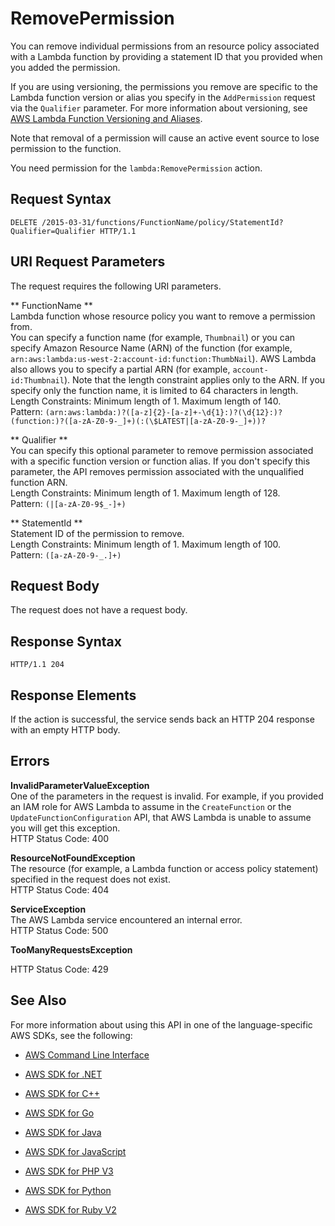 # RemovePermission<a name="API_RemovePermission"></a>

You can remove individual permissions from an resource policy associated with a Lambda function by providing a statement ID that you provided when you added the permission\.

If you are using versioning, the permissions you remove are specific to the Lambda function version or alias you specify in the `AddPermission` request via the `Qualifier` parameter\. For more information about versioning, see [AWS Lambda Function Versioning and Aliases](http://docs.aws.amazon.com/lambda/latest/dg/versioning-aliases.html)\. 

Note that removal of a permission will cause an active event source to lose permission to the function\.

You need permission for the `lambda:RemovePermission` action\.

## Request Syntax<a name="API_RemovePermission_RequestSyntax"></a>

```
DELETE /2015-03-31/functions/FunctionName/policy/StatementId?Qualifier=Qualifier HTTP/1.1
```

## URI Request Parameters<a name="API_RemovePermission_RequestParameters"></a>

The request requires the following URI parameters\.

 ** FunctionName **   
Lambda function whose resource policy you want to remove a permission from\.  
 You can specify a function name \(for example, `Thumbnail`\) or you can specify Amazon Resource Name \(ARN\) of the function \(for example, `arn:aws:lambda:us-west-2:account-id:function:ThumbNail`\)\. AWS Lambda also allows you to specify a partial ARN \(for example, `account-id:Thumbnail`\)\. Note that the length constraint applies only to the ARN\. If you specify only the function name, it is limited to 64 characters in length\.   
Length Constraints: Minimum length of 1\. Maximum length of 140\.  
Pattern: `(arn:aws:lambda:)?([a-z]{2}-[a-z]+-\d{1}:)?(\d{12}:)?(function:)?([a-zA-Z0-9-_]+)(:(\$LATEST|[a-zA-Z0-9-_]+))?` 

 ** Qualifier **   
You can specify this optional parameter to remove permission associated with a specific function version or function alias\. If you don't specify this parameter, the API removes permission associated with the unqualified function ARN\.  
Length Constraints: Minimum length of 1\. Maximum length of 128\.  
Pattern: `(|[a-zA-Z0-9$_-]+)` 

 ** StatementId **   
Statement ID of the permission to remove\.  
Length Constraints: Minimum length of 1\. Maximum length of 100\.  
Pattern: `([a-zA-Z0-9-_.]+)` 

## Request Body<a name="API_RemovePermission_RequestBody"></a>

The request does not have a request body\.

## Response Syntax<a name="API_RemovePermission_ResponseSyntax"></a>

```
HTTP/1.1 204
```

## Response Elements<a name="API_RemovePermission_ResponseElements"></a>

If the action is successful, the service sends back an HTTP 204 response with an empty HTTP body\.

## Errors<a name="API_RemovePermission_Errors"></a>

 **InvalidParameterValueException**   
One of the parameters in the request is invalid\. For example, if you provided an IAM role for AWS Lambda to assume in the `CreateFunction` or the `UpdateFunctionConfiguration` API, that AWS Lambda is unable to assume you will get this exception\.  
HTTP Status Code: 400

 **ResourceNotFoundException**   
The resource \(for example, a Lambda function or access policy statement\) specified in the request does not exist\.  
HTTP Status Code: 404

 **ServiceException**   
The AWS Lambda service encountered an internal error\.  
HTTP Status Code: 500

 **TooManyRequestsException**   
   
HTTP Status Code: 429

## See Also<a name="API_RemovePermission_SeeAlso"></a>

For more information about using this API in one of the language\-specific AWS SDKs, see the following:

+  [AWS Command Line Interface](http://docs.aws.amazon.com/goto/aws-cli/lambda-2015-03-31/RemovePermission) 

+  [AWS SDK for \.NET](http://docs.aws.amazon.com/goto/DotNetSDKV3/lambda-2015-03-31/RemovePermission) 

+  [AWS SDK for C\+\+](http://docs.aws.amazon.com/goto/SdkForCpp/lambda-2015-03-31/RemovePermission) 

+  [AWS SDK for Go](http://docs.aws.amazon.com/goto/SdkForGoV1/lambda-2015-03-31/RemovePermission) 

+  [AWS SDK for Java](http://docs.aws.amazon.com/goto/SdkForJava/lambda-2015-03-31/RemovePermission) 

+  [AWS SDK for JavaScript](http://docs.aws.amazon.com/goto/AWSJavaScriptSDK/lambda-2015-03-31/RemovePermission) 

+  [AWS SDK for PHP V3](http://docs.aws.amazon.com/goto/SdkForPHPV3/lambda-2015-03-31/RemovePermission) 

+  [AWS SDK for Python](http://docs.aws.amazon.com/goto/boto3/lambda-2015-03-31/RemovePermission) 

+  [AWS SDK for Ruby V2](http://docs.aws.amazon.com/goto/SdkForRubyV2/lambda-2015-03-31/RemovePermission) 